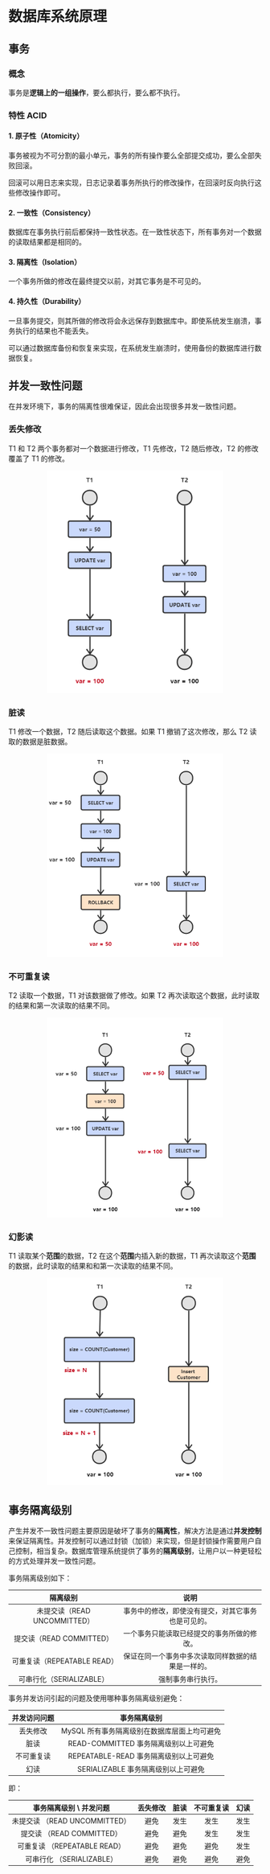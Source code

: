 # 数据库系统原理

## 事务

### 概念

事务是**逻辑上的一组操作**，要么都执行，要么都不执行。

### 特性 ACID

#### 1. 原子性（Atomicity）

事务被视为不可分割的最小单元，事务的所有操作要么全部提交成功，要么全部失败回滚。

回滚可以用日志来实现，日志记录着事务所执行的修改操作，在回滚时反向执行这些修改操作即可。

#### 2. 一致性（Consistency）

数据库在事务执行前后都保持一致性状态。在一致性状态下，所有事务对一个数据的读取结果都是相同的。

#### 3. 隔离性（Isolation）

一个事务所做的修改在最终提交以前，对其它事务是不可见的。

#### 4. 持久性（Durability）

一旦事务提交，则其所做的修改将会永远保存到数据库中。即使系统发生崩溃，事务执行的结果也不能丢失。

可以通过数据库备份和恢复来实现，在系统发生崩溃时，使用备份的数据库进行数据恢复。



## 并发一致性问题

在并发环境下，事务的隔离性很难保证，因此会出现很多并发一致性问题。

### 丢失修改

T1 和 T2 两个事务都对一个数据进行修改，T1 先修改，T2 随后修改，T2 的修改覆盖了 T1 的修改。

<div align="center"><img src="../_pics/java-notes/database/88ff46b3-028a-4dbb-a572-1f062b8b96d3.png" width="350px"></div>

### 脏读

T1 修改一个数据，T2 随后读取这个数据。如果 T1 撤销了这次修改，那么 T2 读取的数据是脏数据。

<div align="center"><img src="../_pics/java-notes/database/dd782132-d830-4c55-9884-cfac0a541b8e.png" width="350px"></div>

### 不可重复读

T2 读取一个数据，T1 对该数据做了修改。如果 T2 再次读取这个数据，此时读取的结果和第一次读取的结果不同。

<div align="center"><img src="../_pics/java-notes/database/c8d18ca9-0b09-441a-9a0c-fb063630d708.png" width="350px"></div>

### 幻影读

T1 读取某个**范围**的数据，T2 在这个**范围**内插入新的数据，T1 再次读取这个**范围**的数据，此时读取的结果和和第一次读取的结果不同。

<div align="center"><img src="../_pics/java-notes/database/72fe492e-f1cb-4cfc-92f8-412fb3ae6fec.png" width="350px"></div>

## 事务隔离级别

产生并发不一致性问题主要原因是破坏了事务的**隔离性**，解决方法是通过**并发控制**来保证隔离性。并发控制可以通过封锁（加锁）来实现，但是封锁操作需要用户自己控制，相当复杂。数据库管理系统提供了事务的**隔离级别**，让用户以一种更轻松的方式处理并发一致性问题。

事务隔离级别如下：

|           隔离级别           |                        说明                        |
| :--------------------------: | :------------------------------------------------: |
| 未提交读（READ UNCOMMITTED） | 事务中的修改，即使没有提交，对其它事务也是可见的。 |
|   提交读（READ COMMITTED）   |     一个事务只能读取已经提交的事务所做的修改。     |
| 可重复读（REPEATABLE READ）  | 保证在同一个事务中多次读取同样数据的结果是一样的。 |
|   可串行化（SERIALIZABLE）   |                 强制事务串行执行。                 |

事务并发访问引起的问题及使用哪种事务隔离级别避免：

| 并发访问问题 |                 事务隔离级别                 |
| :----------: | :------------------------------------------: |
|   丢失修改   | MySQL 所有事务隔离级别在数据库层面上均可避免 |
|     脏读     |    READ-COMMITTED 事务隔离级别以上可避免     |
|  不可重复读  |    REPEATABLE-READ 事务隔离级别以上可避免    |
|     幻读     |     SERIALIZABLE 事务隔离级别以上可避免      |

即：

|    事务隔离级别 \ 并发问题    | 丢失修改 | 脏读 | 不可重复读 | 幻读 |
| :---------------------------: | :------: | :--: | :--------: | :--: |
| 未提交读 （READ UNCOMMITTED） |   避免   | 发生 |    发生    | 发生 |
|   提交读 （READ COMMITTED）   |   避免   | 避免 |    发生    | 发生 |
| 可重复读 （REPEATABLE READ）  |   避免   | 避免 |    避免    | 发生 |
|   可串行化 （SERIALIZABLE）   |   避免   | 避免 |    避免    | 避免 |

